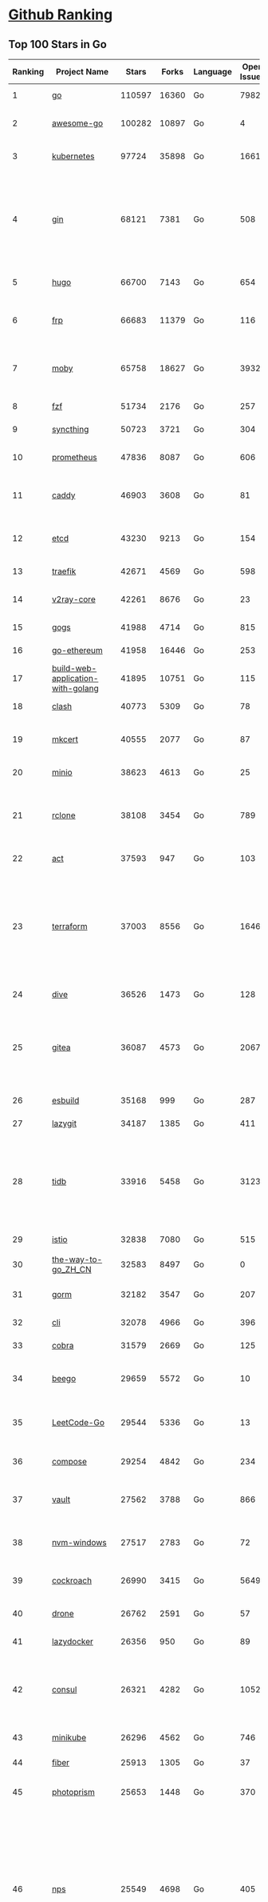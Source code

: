 [Github Ranking](../README.md)
==========

## Top 100 Stars in Go

| Ranking | Project Name | Stars | Forks | Language | Open Issues | Description | Last Commit |
| ------- | ------------ | ----- | ----- | -------- | ----------- | ----------- | ----------- |
| 1 | [go](https://github.com/golang/go) | 110597 | 16360 | Go | 7982 | The Go programming language | 2023-04-23T07:52:00Z |
| 2 | [awesome-go](https://github.com/avelino/awesome-go) | 100282 | 10897 | Go | 4 | A curated list of awesome Go frameworks, libraries and software | 2023-04-23T03:55:45Z |
| 3 | [kubernetes](https://github.com/kubernetes/kubernetes) | 97724 | 35898 | Go | 1661 | Production-Grade Container Scheduling and Management | 2023-04-23T08:25:18Z |
| 4 | [gin](https://github.com/gin-gonic/gin) | 68121 | 7381 | Go | 508 | Gin is a HTTP web framework written in Go (Golang). It features a Martini-like API with much better performance -- up to 40 times faster. If you need smashing performance, get yourself some Gin. | 2023-04-21T15:56:58Z |
| 5 | [hugo](https://github.com/gohugoio/hugo) | 66700 | 7143 | Go | 654 | The world’s fastest framework for building websites. | 2023-04-22T23:12:04Z |
| 6 | [frp](https://github.com/fatedier/frp) | 66683 | 11379 | Go | 116 | A fast reverse proxy to help you expose a local server behind a NAT or firewall to the internet. | 2023-04-18T13:25:33Z |
| 7 | [moby](https://github.com/moby/moby) | 65758 | 18627 | Go | 3932 | Moby Project - a collaborative project for the container ecosystem to assemble container-based systems | 2023-04-21T14:55:41Z |
| 8 | [fzf](https://github.com/junegunn/fzf) | 51734 | 2176 | Go | 257 | :cherry_blossom: A command-line fuzzy finder | 2023-04-22T14:42:19Z |
| 9 | [syncthing](https://github.com/syncthing/syncthing) | 50723 | 3721 | Go | 304 | Open Source Continuous File Synchronization | 2023-04-22T19:57:06Z |
| 10 | [prometheus](https://github.com/prometheus/prometheus) | 47836 | 8087 | Go | 606 | The Prometheus monitoring system and time series database. | 2023-04-23T08:49:24Z |
| 11 | [caddy](https://github.com/caddyserver/caddy) | 46903 | 3608 | Go | 81 | Fast and extensible multi-platform HTTP/1-2-3 web server with automatic HTTPS | 2023-04-20T18:43:53Z |
| 12 | [etcd](https://github.com/etcd-io/etcd) | 43230 | 9213 | Go | 154 | Distributed reliable key-value store for the most critical data of a distributed system | 2023-04-22T23:17:37Z |
| 13 | [traefik](https://github.com/traefik/traefik) | 42671 | 4569 | Go | 598 | The Cloud Native Application Proxy | 2023-04-21T07:37:47Z |
| 14 | [v2ray-core](https://github.com/v2ray/v2ray-core) | 42261 | 8676 | Go | 23 | A platform for building proxies to bypass network restrictions. | 2023-04-10T03:15:06Z |
| 15 | [gogs](https://github.com/gogs/gogs) | 41988 | 4714 | Go | 815 | Gogs is a painless self-hosted Git service | 2023-04-17T12:11:02Z |
| 16 | [go-ethereum](https://github.com/ethereum/go-ethereum) | 41958 | 16446 | Go | 253 | Official Go implementation of the Ethereum protocol | 2023-04-22T23:41:02Z |
| 17 | [build-web-application-with-golang](https://github.com/astaxie/build-web-application-with-golang) | 41895 | 10751 | Go | 115 | A golang ebook intro how to build a web with golang | 2023-04-20T09:00:38Z |
| 18 | [clash](https://github.com/Dreamacro/clash) | 40773 | 5309 | Go | 78 | A rule-based tunnel in Go. | 2023-04-23T08:31:47Z |
| 19 | [mkcert](https://github.com/FiloSottile/mkcert) | 40555 | 2077 | Go | 87 | A simple zero-config tool to make locally trusted development certificates with any names you'd like. | 2023-04-13T18:08:01Z |
| 20 | [minio](https://github.com/minio/minio) | 38623 | 4613 | Go | 25 | High Performance Object Storage for AI | 2023-04-21T20:56:08Z |
| 21 | [rclone](https://github.com/rclone/rclone) | 38108 | 3454 | Go | 789 | "rsync for cloud storage" - Google Drive, S3, Dropbox, Backblaze B2, One Drive, Swift, Hubic, Wasabi, Google Cloud Storage, Yandex Files | 2023-04-23T08:06:13Z |
| 22 | [act](https://github.com/nektos/act) | 37593 | 947 | Go | 103 | Run your GitHub Actions locally 🚀 | 2023-04-21T17:11:14Z |
| 23 | [terraform](https://github.com/hashicorp/terraform) | 37003 | 8556 | Go | 1646 | Terraform enables you to safely and predictably create, change, and improve infrastructure. It is an open source tool that codifies APIs into declarative configuration files that can be shared amongst team members, treated as code, edited, reviewed, and versioned. | 2023-04-22T17:51:17Z |
| 24 | [dive](https://github.com/wagoodman/dive) | 36526 | 1473 | Go | 128 | A tool for exploring each layer in a docker image | 2023-04-19T02:56:16Z |
| 25 | [gitea](https://github.com/go-gitea/gitea) | 36087 | 4573 | Go | 2067 | Git with a cup of tea! Painless self-hosted all-in-one software development service, includes Git hosting, code review, team collaboration, package registry and CI/CD | 2023-04-23T08:55:23Z |
| 26 | [esbuild](https://github.com/evanw/esbuild) | 35168 | 999 | Go | 287 | An extremely fast bundler for the web | 2023-04-22T20:42:22Z |
| 27 | [lazygit](https://github.com/jesseduffield/lazygit) | 34187 | 1385 | Go | 411 | simple terminal UI for git commands | 2023-04-22T18:26:46Z |
| 28 | [tidb](https://github.com/pingcap/tidb) | 33916 | 5458 | Go | 3123 | TiDB is an open-source, cloud-native, distributed, MySQL-Compatible database for elastic scale and real-time analytics. Try AI-powered Chat2Query free at : https://tidbcloud.com/free-trial | 2023-04-23T08:28:17Z |
| 29 | [istio](https://github.com/istio/istio) | 32838 | 7080 | Go | 515 | Connect, secure, control, and observe services. | 2023-04-23T08:28:32Z |
| 30 | [the-way-to-go_ZH_CN](https://github.com/unknwon/the-way-to-go_ZH_CN) | 32583 | 8497 | Go | 0 | 《The Way to Go》中文译本，中文正式名《Go 入门指南》 | 2023-04-13T06:58:50Z |
| 31 | [gorm](https://github.com/go-gorm/gorm) | 32182 | 3547 | Go | 207 | The fantastic ORM library for Golang, aims to be developer friendly | 2023-04-21T14:17:21Z |
| 32 | [cli](https://github.com/cli/cli) | 32078 | 4966 | Go | 396 | GitHub’s official command line tool | 2023-04-22T21:41:06Z |
| 33 | [cobra](https://github.com/spf13/cobra) | 31579 | 2669 | Go | 125 | A Commander for modern Go CLI interactions | 2023-04-13T18:55:09Z |
| 34 | [beego](https://github.com/beego/beego) | 29659 | 5572 | Go | 10 | beego is an open-source, high-performance web framework for the Go programming language. | 2023-04-18T10:51:34Z |
| 35 | [LeetCode-Go](https://github.com/halfrost/LeetCode-Go) | 29544 | 5336 | Go | 13 | ✅ Solutions to LeetCode by Go, 100% test coverage, runtime beats 100% / LeetCode 题解 | 2023-04-08T04:02:08Z |
| 36 | [compose](https://github.com/docker/compose) | 29254 | 4842 | Go | 234 | Define and run multi-container applications with Docker | 2023-04-21T09:59:05Z |
| 37 | [vault](https://github.com/hashicorp/vault) | 27562 | 3788 | Go | 866 | A tool for secrets management, encryption as a service, and privileged access management | 2023-04-22T17:01:35Z |
| 38 | [nvm-windows](https://github.com/coreybutler/nvm-windows) | 27517 | 2783 | Go | 72 | A node.js version management utility for Windows. Ironically written in Go. | 2023-04-22T16:12:30Z |
| 39 | [cockroach](https://github.com/cockroachdb/cockroach) | 26990 | 3415 | Go | 5649 | CockroachDB - the open source, cloud-native distributed SQL database. | 2023-04-23T08:55:09Z |
| 40 | [drone](https://github.com/harness/drone) | 26762 | 2591 | Go | 57 | Drone is a Container-Native, Continuous Delivery Platform | 2023-04-20T13:52:13Z |
| 41 | [lazydocker](https://github.com/jesseduffield/lazydocker) | 26356 | 950 | Go | 89 | The lazier way to manage everything docker | 2023-04-05T19:26:47Z |
| 42 | [consul](https://github.com/hashicorp/consul) | 26321 | 4282 | Go | 1052 | Consul is a distributed, highly available, and data center aware solution to connect and configure applications across dynamic, distributed infrastructure. | 2023-04-23T08:09:03Z |
| 43 | [minikube](https://github.com/kubernetes/minikube) | 26296 | 4562 | Go | 746 | Run Kubernetes locally | 2023-04-23T08:59:04Z |
| 44 | [fiber](https://github.com/gofiber/fiber) | 25913 | 1305 | Go | 37 | ⚡️ Express inspired web framework written in Go | 2023-04-21T20:15:39Z |
| 45 | [photoprism](https://github.com/photoprism/photoprism) | 25653 | 1448 | Go | 370 | AI-Powered Photos App for the Decentralized Web 🌈💎✨ | 2023-04-23T08:43:40Z |
| 46 | [nps](https://github.com/ehang-io/nps) | 25549 | 4698 | Go | 405 | 一款轻量级、高性能、功能强大的内网穿透代理服务器。支持tcp、udp、socks5、http等几乎所有流量转发，可用来访问内网网站、本地支付接口调试、ssh访问、远程桌面，内网dns解析、内网socks5代理等等……，并带有功能强大的web管理端。a lightweight, high-performance, powerful intranet penetration proxy server, with a powerful web management terminal. | 2023-03-06T23:36:08Z |
| 47 | [echo](https://github.com/labstack/echo) | 25466 | 2136 | Go | 46 | High performance, minimalist Go web framework | 2023-04-22T18:37:45Z |
| 48 | [influxdb](https://github.com/influxdata/influxdb) | 25295 | 3359 | Go | 1691 | Scalable datastore for metrics, events, and real-time analytics | 2023-04-19T19:56:01Z |
| 49 | [portainer](https://github.com/portainer/portainer) | 25234 | 2161 | Go | 958 | Making Docker and Kubernetes management easy. | 2023-04-21T04:52:07Z |
| 50 | [kit](https://github.com/go-kit/kit) | 24861 | 2408 | Go | 35 | A standard library for microservices. | 2023-03-19T08:34:07Z |
| 51 | [alist](https://github.com/alist-org/alist) | 24631 | 3431 | Go | 94 | 🗂️A file list program that supports multiple storage, powered by Gin and Solidjs. / 一个支持多存储的文件列表程序，使用 Gin 和 Solidjs。 | 2023-04-22T09:15:22Z |
| 52 | [helm](https://github.com/helm/helm) | 24184 | 6645 | Go | 286 | The Kubernetes Package Manager | 2023-04-22T16:58:10Z |
| 53 | [go-zero](https://github.com/zeromicro/go-zero) | 23877 | 3387 | Go | 234 | A cloud-native Go microservices framework with cli tool for productivity. | 2023-04-22T15:26:07Z |
| 54 | [iris](https://github.com/kataras/iris) | 23874 | 2476 | Go | 83 | The fastest HTTP/2 Go Web Framework. New, modern and easy to learn. Fast development with Code you control. Unbeatable cost-performance ratio :rocket: | 2023-04-19T20:57:10Z |
| 55 | [nsq](https://github.com/nsqio/nsq) | 23410 | 2854 | Go | 50 | A realtime distributed messaging platform | 2023-03-06T00:19:31Z |
| 56 | [faas](https://github.com/openfaas/faas) | 22970 | 1844 | Go | 28 | OpenFaaS - Serverless Functions Made Simple | 2023-04-16T20:43:52Z |
| 57 | [k3s](https://github.com/k3s-io/k3s) | 22879 | 2039 | Go | 150 | Lightweight Kubernetes | 2023-04-22T00:55:18Z |
| 58 | [ngrok](https://github.com/inconshreveable/ngrok) | 22840 | 4235 | Go | 215 | Introspected tunnels to localhost | 2023-04-17T13:39:46Z |
| 59 | [viper](https://github.com/spf13/viper) | 22710 | 1873 | Go | 364 | Go configuration with fangs | 2023-04-19T08:29:23Z |
| 60 | [pocketbase](https://github.com/pocketbase/pocketbase) | 22638 | 902 | Go | 34 | Open Source realtime backend in 1 file | 2023-04-21T16:04:15Z |
| 61 | [logrus](https://github.com/sirupsen/logrus) | 22522 | 2229 | Go | 5 | Structured, pluggable logging for Go. | 2023-03-12T00:21:49Z |
| 62 | [hub](https://github.com/github/hub) | 22382 | 2364 | Go | 241 | A command-line tool that makes git easier to use with GitHub. | 2023-04-11T14:39:49Z |
| 63 | [croc](https://github.com/schollz/croc) | 22364 | 968 | Go | 98 | Easily and securely send things from one computer to another :crocodile: :package: | 2023-04-12T16:03:53Z |
| 64 | [docker_practice](https://github.com/yeasy/docker_practice) | 22241 | 5508 | Go | 3 | Learn and understand Docker&Container technologies, with real DevOps practice! | 2023-04-09T10:45:10Z |
| 65 | [v2ray-core](https://github.com/v2fly/v2ray-core) | 22159 | 3563 | Go | 50 | A platform for building proxies to bypass network restrictions. | 2023-04-15T13:09:18Z |
| 66 | [go-patterns](https://github.com/tmrts/go-patterns) | 21831 | 2022 | Go | 15 | Curated list of Go design patterns, recipes and idioms | 2022-08-07T21:44:59Z |
| 67 | [micro](https://github.com/zyedidia/micro) | 21426 | 1109 | Go | 680 | A modern and intuitive terminal-based text editor | 2023-04-20T22:23:39Z |
| 68 | [vegeta](https://github.com/tsenart/vegeta) | 21125 | 1284 | Go | 85 | HTTP load testing tool and library. It's over 9000! | 2023-04-19T00:22:30Z |
| 69 | [dapr](https://github.com/dapr/dapr) | 20979 | 1647 | Go | 353 | Dapr is a portable, event-driven, runtime for building distributed applications across cloud and edge. | 2023-04-21T19:48:44Z |
| 70 | [rancher](https://github.com/rancher/rancher) | 20916 | 2782 | Go | 2305 | Complete container management platform | 2023-04-23T06:53:07Z |
| 71 | [lux](https://github.com/iawia002/lux) | 20648 | 2430 | Go | 424 | 👾 Fast and simple video download library and CLI tool written in Go | 2023-04-20T02:52:40Z |
| 72 | [k9s](https://github.com/derailed/k9s) | 20495 | 1313 | Go | 376 | 🐶 Kubernetes CLI To Manage Your Clusters In Style! | 2023-04-21T11:33:26Z |
| 73 | [kratos](https://github.com/go-kratos/kratos) | 20473 | 3774 | Go | 96 | Your ultimate Go microservices framework for the cloud-native era. | 2023-04-22T00:35:33Z |
| 74 | [delve](https://github.com/go-delve/delve) | 20410 | 2048 | Go | 104 | Delve is a debugger for the Go programming language. | 2023-04-20T12:55:07Z |
| 75 | [go-micro](https://github.com/go-micro/go-micro) | 20368 | 2274 | Go | 69 | A Go microservices framework | 2023-04-18T07:43:54Z |
| 76 | [k6](https://github.com/grafana/k6) | 20097 | 1056 | Go | 388 | A modern load testing tool, using Go and JavaScript - https://k6.io | 2023-04-21T16:43:12Z |
| 77 | [fyne](https://github.com/fyne-io/fyne) | 20079 | 1113 | Go | 505 | Cross platform GUI toolkit in Go inspired by Material Design | 2023-04-22T21:59:00Z |
| 78 | [cli](https://github.com/urfave/cli) | 20064 | 1679 | Go | 42 | A simple, fast, and fun package for building command line apps in Go | 2023-04-17T14:06:40Z |
| 79 | [restic](https://github.com/restic/restic) | 19957 | 1294 | Go | 379 | Fast, secure, efficient backup program | 2023-04-22T11:20:27Z |
| 80 | [harbor](https://github.com/goharbor/harbor) | 19879 | 4328 | Go | 514 | An open source trusted cloud native registry project that stores, signs, and scans content. | 2023-04-23T07:03:25Z |
| 81 | [learn-go-with-tests](https://github.com/quii/learn-go-with-tests) | 19490 | 2561 | Go | 34 | Learn Go with test-driven development | 2023-04-22T14:29:16Z |
| 82 | [testify](https://github.com/stretchr/testify) | 19475 | 1440 | Go | 274 | A toolkit with common assertions and mocks that plays nicely with the standard library | 2023-04-22T18:53:09Z |
| 83 | [fasthttp](https://github.com/valyala/fasthttp) | 19435 | 1622 | Go | 57 | Fast HTTP package for Go. Tuned for high performance. Zero memory allocations in hot paths. Up to 10x faster than net/http | 2023-04-20T20:30:10Z |
| 84 | [colly](https://github.com/gocolly/colly) | 19392 | 1584 | Go | 143 | Elegant Scraper and Crawler Framework for Golang | 2023-04-22T07:49:26Z |
| 85 | [filebrowser](https://github.com/filebrowser/filebrowser) | 19304 | 2339 | Go | 57 | 📂 Web File Browser | 2023-04-20T03:47:34Z |
| 86 | [dgraph](https://github.com/dgraph-io/dgraph) | 19193 | 1455 | Go | 183 | Native GraphQL Database with graph backend | 2023-04-22T04:22:26Z |
| 87 | [websocket](https://github.com/gorilla/websocket) | 19053 | 3303 | Go | 28 | A fast, well-tested and widely used WebSocket implementation for Go. | 2022-12-09T16:03:16Z |
| 88 | [loki](https://github.com/grafana/loki) | 18879 | 2682 | Go | 814 | Like Prometheus, but for logs. | 2023-04-23T02:39:54Z |
| 89 | [zap](https://github.com/uber-go/zap) | 18547 | 1316 | Go | 93 | Blazing fast, structured, leveled logging in Go. | 2023-04-19T07:32:33Z |
| 90 | [mux](https://github.com/gorilla/mux) | 18167 | 1735 | Go | 15 | A powerful HTTP router and URL matcher for building Go web servers with 🦍 | 2022-12-09T15:56:57Z |
| 91 | [grpc-go](https://github.com/grpc/grpc-go) | 17967 | 3969 | Go | 121 | The Go language implementation of gRPC. HTTP/2 based RPC | 2023-04-23T08:15:01Z |
| 92 | [bubbletea](https://github.com/charmbracelet/bubbletea) | 17838 | 573 | Go | 35 | A powerful little TUI framework 🏗 | 2023-04-22T20:50:15Z |
| 93 | [Cloudreve](https://github.com/cloudreve/Cloudreve) | 17830 | 3027 | Go | 257 | 🌩支持多家云存储的云盘系统 (Self-hosted file management and sharing system, supports multiple storage providers) | 2023-04-16T01:26:02Z |
| 94 | [gotty](https://github.com/yudai/gotty) | 17677 | 1342 | Go | 102 | Share your terminal as a web application | 2023-03-24T15:55:33Z |
| 95 | [podman](https://github.com/containers/podman) | 17649 | 1925 | Go | 432 | Podman: A tool for managing OCI containers and pods. | 2023-04-23T05:09:17Z |
| 96 | [milvus](https://github.com/milvus-io/milvus) | 17542 | 2078 | Go | 421 | A cloud-native vector database, storage for next generation AI applications | 2023-04-23T08:57:00Z |
| 97 | [jaeger](https://github.com/jaegertracing/jaeger) | 17490 | 2111 | Go | 319 | CNCF Jaeger, a Distributed Tracing Platform | 2023-04-22T22:33:41Z |
| 98 | [goreplay](https://github.com/buger/goreplay) | 17221 | 1718 | Go | 263 | GoReplay is an open-source tool for capturing and replaying live HTTP traffic into a test environment in order to continuously test your system with real data. It can be used to increase confidence in code deployments, configuration changes and infrastructure changes. | 2023-03-24T19:45:00Z |
| 99 | [learngo](https://github.com/inancgumus/learngo) | 17178 | 2292 | Go | 3 | ❤️ 1000+ Hand-Crafted Go Examples, Exercises, and Quizzes. 🚀 Learn Go by fixing 1000+ tiny programs. | 2023-04-18T01:36:05Z |
| 100 | [seaweedfs](https://github.com/seaweedfs/seaweedfs) | 17143 | 1951 | Go | 151 | SeaweedFS is a fast distributed storage system for blobs, objects, files, and data lake, for billions of files! Blob store has O(1) disk seek, cloud tiering. Filer supports Cloud Drive, cross-DC active-active replication, Kubernetes, POSIX FUSE mount, S3 API, S3 Gateway, Hadoop, WebDAV, encryption, Erasure Coding. | 2023-04-23T05:32:24Z |

